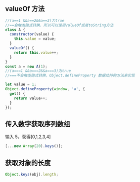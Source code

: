## valueOf 方法

```js
//(a==1 &&a==2&&a==3)为true
//==会触发隐式转换，所以可以使用valueOf或者toString方法
class A {
  constructor(value) {
    this.value = value;
  }
  valueOf() {
    return this.value++;
  }
}
const a = new A(1);
//(a===1 &&a===2&&a===3)为true
//===不会触发隐式转换，Object.defineProperty 数据劫持的方法来实现

let value = 1;
Object.defineProperty(window, 'a', {
  get() {
    return value++;
  }
});
```

## 传入数字获取序列数组

输入 5，获得[0,1,2,3,4]

```js
[...new Array(20).keys()];
```

## 获取对象的长度

```js
Object.keys(obj).length;
```
